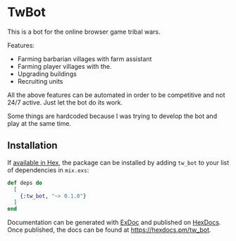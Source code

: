# TwBot

This is a bot for the online browser game tribal wars.

Features:

- Farming barbarian villages with farm assistant
- Farming player villages with the.
- Upgrading buildings
- Recruiting units

All the above features can be automated in order to be competitive
and not 24/7 active. Just let the bot do its work.

Some things are hardcoded because I was trying to develop the bot
and play at the same time.

## Installation

If [available in Hex](https://hex.pm/docs/publish), the package can be installed
by adding `tw_bot` to your list of dependencies in `mix.exs`:

```elixir
def deps do
  [
    {:tw_bot, "~> 0.1.0"}
  ]
end
```

Documentation can be generated with [ExDoc](https://github.com/elixir-lang/ex_doc)
and published on [HexDocs](https://hexdocs.pm). Once published, the docs can
be found at <https://hexdocs.pm/tw_bot>.

